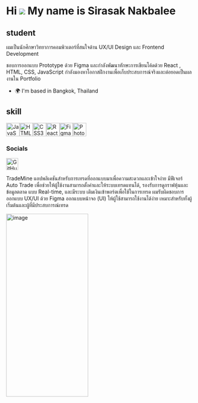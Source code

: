 Hi ![](https://user-images.githubusercontent.com/18350557/176309783-0785949b-9127-417c-8b55-ab5a4333674e.gif) My name is Sirasak Nakbalee
=========================================================================================================================================

student
-------

ผมเป็นนักศึกษาวิทยาการคอมพิวเตอร์ที่สนใจด้าน UX/UI Design และ Frontend Development

ชอบการออกแบบ Prototype ด้วย Figma และกำลังพัฒนาทักษะการเขียนโค้ดด้วย React , HTML, CSS, JavaScript กำลังมองหาโอกาสฝึกงานเพื่อเก็บประสบการณ์จริงและต่อยอดเป็นผลงานใน Portfolio

* 🌍  I'm based in Bangkok, Thailand

skill
-------
<p align="left">
<a href="https://developer.mozilla.org/en-US/docs/Web/JavaScript" target="_blank" rel="noreferrer"><img src="https://raw.githubusercontent.com/danielcranney/readme-generator/main/public/icons/skills/javascript-colored.svg" alt="JavaScript" title="JavaScript" width="36" height="36" /></a><a href="https://developer.mozilla.org/en-US/docs/Glossary/HTML5" target="_blank" rel="noreferrer"><img src="https://raw.githubusercontent.com/danielcranney/readme-generator/main/public/icons/skills/html5-colored.svg" alt="HTML5" title="HTML5" width="36" height="36" /></a><a href="https://www.w3.org/TR/CSS/#css" target="_blank" rel="noreferrer"><img src="https://raw.githubusercontent.com/danielcranney/readme-generator/main/public/icons/skills/css3-colored.svg" alt="CSS3" title="CSS3" width="36" height="36" /></a><a href="https://reactjs.org/" target="_blank" rel="noreferrer"><img src="https://raw.githubusercontent.com/danielcranney/readme-generator/main/public/icons/skills/react-colored.svg" alt="React" title="React" width="36" height="36" /></a><a href="https://www.figma.com/" target="_blank" rel="noreferrer"><img src="https://raw.githubusercontent.com/danielcranney/readme-generator/main/public/icons/skills/figma-colored.svg" alt="Figma" title="Figma" width="36" height="36" /></a><a href="https://www.adobe.com/uk/products/photoshop.html" target="_blank" rel="noreferrer"><img src="https://raw.githubusercontent.com/danielcranney/readme-generator/main/public/icons/skills/photoshop-colored-dark.svg" alt="Photoshop" title="Photoshop" width="36" height="36" /></a>
</p>

### Socials

<p align="left"> <a href="https://www.github.com/FUNDY002" target="_blank" rel="noreferrer"> <picture> <source media="(prefers-color-scheme: dark)" srcset="https://raw.githubusercontent.com/danielcranney/readme-generator/main/public/icons/socials/github-dark.svg" /> <source media="(prefers-color-scheme: light)" srcset="https://raw.githubusercontent.com/danielcranney/readme-generator/main/public/icons/socials/github.svg" /> <img src="https://raw.githubusercontent.com/danielcranney/readme-generator/main/public/icons/socials/github.svg" width="32" height="32" alt="GitHub" title="GitHub" /> </picture> </a></p>

TradeMine
แอปพลิเคชันสำหรับการเทรดที่ออกแบบมาเพื่อความสะดวกและเข้าใจง่าย มีฟีเจอร์ Auto Trade เพื่อช่วยให้ผู้ใช้งานสามารถตั้งค่าและให้ระบบเทรดแทนได้, รองรับการดูกราฟหุ้นและข้อมูลตลาด แบบ Real-time, และมีระบบ เติมเงินเข้าพอร์ตเพื่อใช้ในการเทรด
ผมรับผิดชอบการออกแบบ UX/UI ด้วย Figma ออกแบบหน้าจอ (UI) ให้ผู้ใช้สามารถใช้งานได้ง่าย เหมาะสำหรับทั้งผู้เริ่มต้นและผู้ที่มีประสบการณ์เทรด 

<img width="221" height="493" alt="image" src="https://github.com/user-attachments/assets/dd88c91f-dc1d-47ed-8118-883b0ccaea62" />




